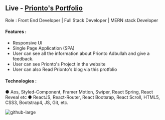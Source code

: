 ## Live - [Prionto's Portfolio](https://prionto-71.web.app/)

Role : Front End Developer | Full Stack Developer | MERN stack Developer

#### Features :

- Responsive UI
- Single Page Application (SPA)
- User can see all the information about Prionto Adbullah and give a feedback.
- User can see Prionto's Project in the website
- User can also Read Prionto's blog via this protfolio

#### Technologies :

● Aos, Styled-Component, Framer Motion, Swiper, React Spring, React Reveal etc
● ReactJS, React-Router, React Bootsrap, React Scroll, HTML5, CSS3, Bootstrap4, JS, Git, etc.

![github-large](https://i.ibb.co/nnzr04z/prionto-71-web-app.png)

